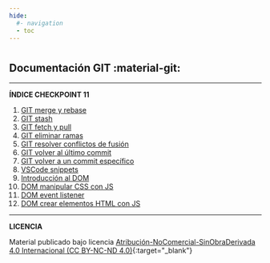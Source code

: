 ```yaml
---
hide:
  #- navigation
  - toc
---
```


#

[<h1 class="title-index">Checkpoint 11</h1>]: # 

## <h2 class="description-index">Documentación GIT :material-git:</h2>
<hr>

**ÍNDICE CHECKPOINT 11**

  1. [GIT merge y rebase](git-merge-rebase.md)
  2. [GIT stash](git-stash.md)
  3. [GIT fetch y pull](git-fetch-pull.md)
  4. [GIT eliminar ramas](git-eliminar-ramas.md)
  5. [GIT resolver conflictos de fusión](git-conflicto-merge.md)
  6. [GIT volver al último commit](git-volver-ultimo-commit.md)
  7. [GIT volver a un commit específico](git-volver-commit-especifico.md)
  8. [VSCode snippets](vscode-snippets.md)
  9. [Introducción al DOM](introduccion-dom.md)
  10. [DOM manipular CSS con JS](dom-manipular-css-con-js.md)
  11. [DOM event listener](dom-event-listener.md)
  12. [DOM crear elementos HTML con JS](dom-crear-elementos-html-con-js.md)

***

**LICENCIA**

Material publicado bajo licencia [Atribución-NoComercial-SinObraDerivada 4.0 Internacional (CC BY-NC-ND 4.0)](https://creativecommons.org/licenses/by-nc-nd/4.0/deed.es){:target="_blank"}

<br>
<br>
